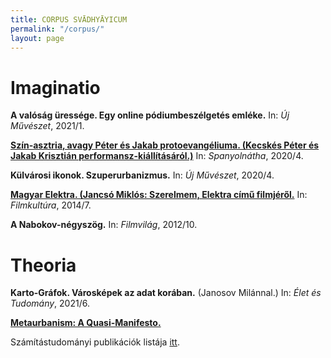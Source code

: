 ```yaml
---
title: CORPUS SVĀDHYĀYICUM
permalink: "/corpus/"
layout: page
---
```


# Imaginatio

**A valóság üressége. Egy online pódiumbeszélgetés emléke.** In: _Új Művészet_, 2021/1.

**[Szín-asztria, avagy Péter és Jakab protoevangéliuma. (Kecskés Péter és Jakab Krisztián performansz-kiállításáról.)](http://www.spanyolnatha.hu/archivum/2020-4/92/papir-vaszon-deszka/szin-asztria-kecskes-peter-es-jakab-krisztian-br-performansz-mementoja-hidvegi-aszter-fotosorozataval/5134/)** In: _Spanyolnátha_, 2020/4.

**Külvárosi ikonok. Szuperurbanizmus.** In: _Új Művészet_, 2020/4.

**[Magyar Elektra. (Jancsó Miklós: Szerelmem, Elektra című filmjéről.](https://filmkultura.hu/?q=cikkek/magyar-elektra-jancs%C3%B3-mikl%C3%B3s-szerelmem-elektra)** In: _Filmkultúra_, 2014/7.

**A Nabokov-négyszög.** In: _Filmvilág_, 2012/10.

# Theoria

**Karto-Gráfok. Városképek az adat korában.** (Janosov Milánnal.) In: _Élet és Tudomány_, 2021/6.

**[Metaurbanism: A Quasi-Manifesto.](http://urbanum.hu/?p=1)**

Számítástudományi publikációk listája <a href="https://dblp.org/pid/152/1614.html">itt</a>.
